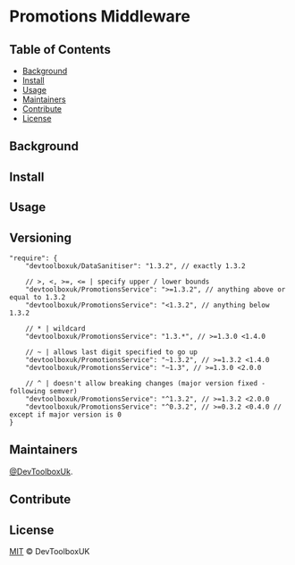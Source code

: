 # Promotions Middleware


## Table of Contents

- [Background](#background)
- [Install](#install)
- [Usage](#usage)
- [Maintainers](#maintainers)
- [Contribute](#contribute)
- [License](#license)

## Background

## Install

## Usage


## Versioning

```
"require": {
    "devtoolboxuk/DataSanitiser": "1.3.2", // exactly 1.3.2

    // >, <, >=, <= | specify upper / lower bounds
    "devtoolboxuk/PromotionsService": ">=1.3.2", // anything above or equal to 1.3.2
    "devtoolboxuk/PromotionsService": "<1.3.2", // anything below 1.3.2

    // * | wildcard
    "devtoolboxuk/PromotionsService": "1.3.*", // >=1.3.0 <1.4.0

    // ~ | allows last digit specified to go up
    "devtoolboxuk/PromotionsService": "~1.3.2", // >=1.3.2 <1.4.0
    "devtoolboxuk/PromotionsService": "~1.3", // >=1.3.0 <2.0.0

    // ^ | doesn't allow breaking changes (major version fixed - following semver)
    "devtoolboxuk/PromotionsService": "^1.3.2", // >=1.3.2 <2.0.0
    "devtoolboxuk/PromotionsService": "^0.3.2", // >=0.3.2 <0.4.0 // except if major version is 0
}
```
## Maintainers

[@DevToolboxUk](https://github.com/DevToolBoxUk).

## Contribute

## License

[MIT](LICENSE) © DevToolboxUK